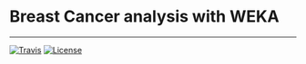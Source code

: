 # Breast Cancer analysis with WEKA
------------------

[![Travis](https://travis-ci.org/sci-gaia/breast-cancer-weka-portlet.svg?branch=master)](https://travis-ci.org/sci-gaia/breast-cancer-weka-portlet)
[![License](https://img.shields.io/badge/License-Apache%202.0-blue.svg)](http://www.apache.org/licenses/LICENSE-2.0.txt)
